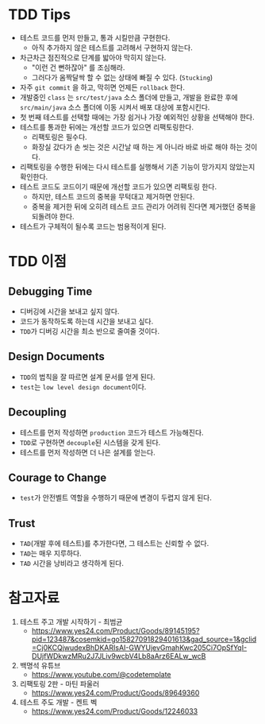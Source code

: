 # TDD Tips
- 테스트 코드를 먼저 만들고, 통과 시킬만큼 구현한다.
  - 아직 추가하지 않은 테스트를 고려해서 구현하지 않는다.
- 차근차근 점진적으로 단계를 밟아야 막히지 않는다.
  - "이런 건 뻔하잖아" 를 조심해라. 
  - 그러다가 옴짝달싹 할 수 없는 상태에 빠질 수 있다. (`Stucking`)
- 자주 `git commit` 을 하고, 막히면 언제든 `rollback` 한다.
- 개발중인 `class` 는 `src/test/java` 소스 폴더에 만들고, 개발을 완료한 후에 `src/main/java` 소스 폴더에 이동 시켜서 배포 대상에 포함시킨다.
- 첫 번째 테스트를 선택할 때에는 가장 쉽거나 가장 예외적인 상황을 선택해야 한다.
- 테스트를 통과한 뒤에는 개선할 코드가 있으면 리팩토링한다.
  - 리팩토링은 필수다.
  - 화장실 갔다가 손 씻는 것은 시간날 때 하는 게 아니라 바로 바로 해야 하는 것이다. 
- 리팩토링을 수행한 뒤에는 다시 테스트를 실행해서 기존 기능이 망가지지 않았는지 확인한다.
- 테스트 코드도 코드이기 때문에 개선할 코드가 있으면 리팩토링 한다.
  - 하지만, 테스트 코드의 중복을 무턱대고 제거하면 안된다.
  - 중복을 제거한 뒤에 오히려 테스트 코드 관리가 어려워 진다면 제거했던 중복을 되돌려야 한다.
- 테스트가 구체적이 될수록 코드는 범용적이게 된다.

# TDD 이점
## Debugging Time
- 디버깅에 시간을 보내고 싶지 않다.
- 코드가 동작하도록 하는데 시간을 보내고 싶다.
- `TDD`가 디버깅 시간을 최소 반으로 줄여줄 것이다.
## Design Documents
- `TDD`의 법칙을 잘 따르면 설계 문서를 얻게 된다.
- `test`는 `low level design document`이다.
## Decoupling
- 테스트를 먼저 작성하면 `production` 코드가 테스트 가능해진다.
- `TDD`로 구현하면 `decouple`된 시스템을 갖게 된다.
- 테스트를 먼저 작성하면 더 나은 설계를 얻는다.
## Courage to Change
- `test`가 안전벨트 역할을 수행하기 때문에 변경이 두렵지 않게 된다.
## Trust
- `TAD`(개발 후에 테스트)를 추가한다면, 그 테스트는 신뢰할 수 없다.
- `TAD`는 매우 지루하다.
- `TAD` 시간을 낭비라고 생각하게 된다.

 
# 참고자료
1. 테스트 주고 개발 시작하기 - 최범균
   - https://www.yes24.com/Product/Goods/89145195?pid=123487&cosemkid=go15827091829401613&gad_source=1&gclid=Cj0KCQjwudexBhDKARIsAI-GWYUjevGmahKwc205Ci7OpSfYqI-DUjfWDkwzMRu2J7JLiv9wcbV4Lb8aArz6EALw_wcB
2. 백명석 유튜브
   - https://www.youtube.com/@codetemplate
3. 리팩토링 2판 - 마틴 파울러
   - https://www.yes24.com/Product/Goods/89649360
4. 테스트 주도 개발 - 켄트 벡
   - https://www.yes24.com/Product/Goods/12246033
